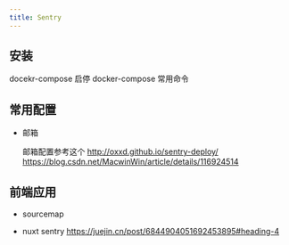 ```yaml
---
title: Sentry
---
```


## 安装

docekr-compose 启停
docker-compose 常用命令

<!-- https://www.cnblogs.com/moxiaoan/p/9299404.html -->
<!-- https://www.huaweicloud.com/articles/853b10b2d3c91223e02c502ab3327cf2.html -->

## 常用配置

- 邮箱

  邮箱配置参考这个 <http://oxxd.github.io/sentry-deploy/>
  <https://blog.csdn.net/MacwinWin/article/details/116924514>

## 前端应用

- sourcemap

- nuxt sentry
  <https://juejin.cn/post/6844904051692453895#heading-4>
